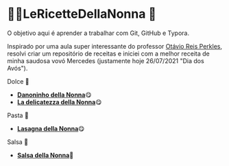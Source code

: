 # :woman_cook:LeRicetteDellaNonna :older_woman:

O objetivo aqui é aprender a trabalhar com Git, GitHub e Typora.

Inspirado por uma aula super interessante do professor [Otávio Reis Perkles](https://github.com/Perkles), resolvi criar um repositório de receitas e iniciei com a melhor receita de minha saudosa vovó Mercedes (justamente hoje 26/07/2021 "Dia dos Avós").

Dolce :cake:

* [**Danoninho della Nonna**](https://github.com/CristiamVasques/LeRicetteDellaNonna/tree/main/Ricette/DanoninhoDellaNonna.md):yum:
* [**La delicatezza della Nonna**](https://github.com/CristiamVasques/LeRicetteDellaNonna/tree/main/Ricette/LaDelicatezzaDellaNonna.md):yum:

Pasta :spaghetti:

* [**Lasagna della Nonna**](https://github.com/CristiamVasques/LeRicetteDellaNonna/tree/main/Ricette/LasagnaDellaNonna.md):yum:

Salsa :tomato:

* [**Salsa della Nonna**](https://github.com/CristiamVasques/LeRicetteDellaNonna/tree/main/Ricette/SalsaDellaNonna.md):tomato:

  

